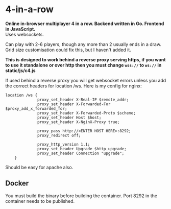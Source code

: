 # 4-in-a-row
**Online in-browser multiplayer 4 in a row. Backend written in Go. Frontend in JavaScript.**  
Uses websockets.

Can play with  2-6 players, though any more than 2 usually ends in a draw. Grid size customisation could fix this, but I haven't added it.

**This is designed to work behind a reverse proxy serving https, if you want to use it standalone or over http then you must change `wss://` to `ws://` in static/js/c4.js**

If used behind a reverse proxy you will get websocket errors unless you add the correct headers for location /ws.
Here is my config for nginx:

    location /ws {
                  proxy_set_header X-Real-IP $remote_addr;
                  proxy_set_header X-Forwarded-For $proxy_add_x_forwarded_for;
                  proxy_set_header X-Forwarded-Proto $scheme;
                  proxy_set_header Host $host;
                  proxy_set_header X-NginX-Proxy true;

                  proxy_pass http://<ENTER HOST HERE>:8292;
                  proxy_redirect off;

                  proxy_http_version 1.1;
                  proxy_set_header Upgrade $http_upgrade;
                  proxy_set_header Connection "upgrade";
        }
Should be easy for apache also. 

## Docker
You must build the binary before building the container.
Port 8292 in the container needs to be published.
